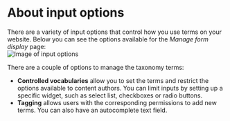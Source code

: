# About input options

There are a variety of input options that control how you use terms on your website. Below you can see the options available for the _Manage form display_ page:  
![Image of input options](../.gitbook/assets/79.png)

There are a couple of options to manage the taxonomy terms:

* **Controlled vocabularies** allow you to set the terms and restrict the options available to content authors. You can limit inputs by setting up a specific widget, such as select list, checkboxes or radio buttons.
* **Tagging** allows users with the corresponding permissions to add new terms. You can also have an autocomplete text field.

